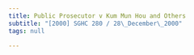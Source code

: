 ```yaml
---
title: Public Prosecutor v Kum Mun Hou and Others
subtitle: "[2000] SGHC 280 / 28\_December\_2000"
tags: null

---
```


